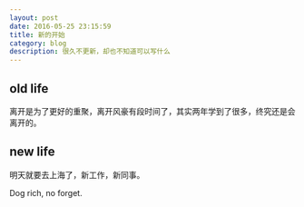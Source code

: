```yaml
---
layout: post
date: 2016-05-25 23:15:59
title: 新的开始
category: blog
description: 很久不更新，却也不知道可以写什么
---
```


## old life

离开是为了更好的重聚，离开风豪有段时间了，其实两年学到了很多，终究还是会离开的。

## new life

明天就要去上海了，新工作，新同事。

Dog rich, no forget.